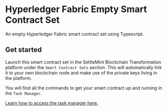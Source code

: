 # Hyperledger Fabric Empty Smart Contract Set

An empty Hyperledger Fabric smart contract set using Typescript.

## Get started

Launch this smart contract set in the SettleMint Blockchain Transformation platform under the `Smart Contract Sets` section. This will automatically link it to your own blockchain node and make use of the private keys living in the platform.

You will find all the commands to get your smart contract up and running in the `Task Manager`.

[Learn how to access the task manager here.](https://console.settlemint.com/documentation/docs/using-platform/dev-tools/code-studio/smart-contract-sets/deploying-a-contract/)
